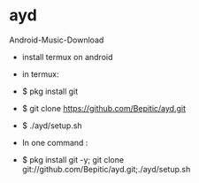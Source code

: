 # ayd
Android-Music-Download
- install termux on android
- in termux:
- $ pkg install git
- $ git clone https://github.com/Bepitic/ayd.git
- $ ./ayd/setup.sh

- In one command :
- $ pkg install git -y; git clone git://github.com/Bepitic/ayd.git;./ayd/setup.sh
